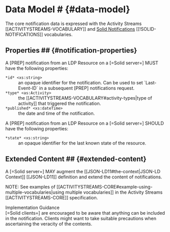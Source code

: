 # Data Model # {#data-model}

The core notification data is expressed with the Activity Streams [[ACTIVITYSTREAMS-VOCABULARY]] and [Solid Notifications](https://www.w3.org/ns/solid/notifications) [[!SOLID-NOTIFICATIONS]] vocabularies.

## Properties ## {#notification-properties}

A [PREP] notification from an LDP Resource on a [=Solid server=] MUST have the following properties:

<dl>

  <dt id="notification-property-id"><code>*id* &lt;xs:string></code>
  <dd> an opaque identifier for the notification. Can be used to set `Last-Event-ID` in a subsequent [PREP] notifications request.

  <dt id="notification-property-type"><code>*type* &lt;as:Activity></code>
  <dd> the [[ACTIVITYSTREAMS-VOCABULARY#activity-types|type of activity]] that triggered the notification.

  <dt id="notification-property-published"><code>*published* &lt;xs:dateTime></code>
  <dd> the date and time of the notification.

</dl>

A [PREP] notification from an LDP Resource on a [=Solid server=] SHOULD have the following properties:

<dl>

  <dt id="notification-property-state"><code>*state* &lt;xs:string></code>
  <dd> an opaque identifier for the last known state of the resource.

</dl>

## Extended Content ## {#extended-content}

A [=Solid server=] MAY augment the [[JSON-LD11#the-context|JSON-LD Context]] [[JSON-LD11]] definition and extend the content of notifications.

NOTE: See examples of [[ACTIVITYSTREAMS-CORE#example-using-multiple-vocabularies|using multiple vocabularies]] in the Activity Streams [[ACTIVITYSTREAMS-CORE]] specification.

<div class="advisement">
  <div class="marker">Implementation Guidance</div>
  [=Solid clients=] are encouraged to be aware that anything can be included in the notification. Clients might want to take suitable precautions when ascertaining the veracity of the contents.
</div>
